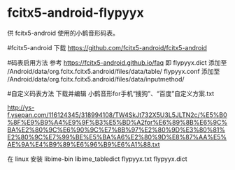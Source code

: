 # fcitx5-android-flypyyx
供 fcitx5-android 使用的小鹤音形码表。

#fcitx5-android 下载
https://github.com/fcitx5-android/fcitx5-android

#码表启用方法
参考 https://fcitx5-android.github.io/faq
即
flypyyx.dict 添加至 /Android/data/org.fcitx.fcitx5.android/files/data/table/
flypyyx.conf 添加至 /Android/data/org.fcitx.fcitx5.android/files/data/inputmethod/

#自定义码表方法
下载并编辑 小鹤音形for手机“搜狗”、“百度”自定义方案.txt

http://ys-f.ysepan.com/116124345/318994108/TW4SkJt732X5U3L5JLTN2c/%E5%B0%8F%E9%B9%A4%E9%9F%B3%E5%BD%A2for%E6%89%8B%E6%9C%BA%E2%80%9C%E6%90%9C%E7%8B%97%E2%80%9D%E3%80%81%E2%80%9C%E7%99%BE%E5%BA%A6%E2%80%9D%E8%87%AA%E5%AE%9A%E4%B9%89%E6%96%B9%E6%A1%88.txt

在 linux 安装 libime-bin
libime_tabledict flypyyx.txt flypyyx.dict
